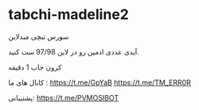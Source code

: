 # tabchi-madeline2


سورس تبچی میدلاین


آیدی عددی ادمین رو در لاین 97/98 ست کنید.


کرون جاب 1 دقیقه


کانال های ما : https://t.me/GpYaB https://t.me/TM_ERR0R


پشتیبانی: https://t.me/PVMOSIBOT
